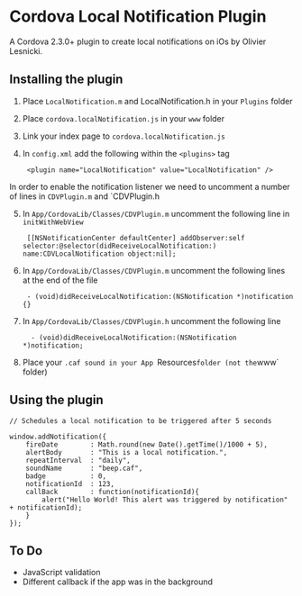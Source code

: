 Cordova Local Notification Plugin
=================================

A Cordova 2.3.0+ plugin to create local notifications on iOs by Olivier Lesnicki.


Installing the plugin
---------------------

1. Place `LocalNotification.m` and LocalNotification.h in your `Plugins` folder
2. Place `cordova.localNotification.js` in your `www` folder
3. Link your index page to `cordova.localNotification.js`
4. In `config.xml` add the following within the `<plugins>` tag

    	<plugin name="LocalNotification" value="LocalNotification" />

In order to enable the notification listener we need to uncomment a number of lines in `CDVPlugin.m` and `CDVPlugin.h

5. In `App/CordovaLib/Classes/CDVPlugin.m` uncomment the following line in `initWithWebView`

		[[NSNotificationCenter defaultCenter] addObserver:self selector:@selector(didReceiveLocalNotification:) name:CDVLocalNotification object:nil];

6. In `App/CordovaLib/Classes/CDVPlugin.m` uncomment the following lines at the end of the file

		- (void)didReceiveLocalNotification:(NSNotification *)notification {}

7. In `App/CordovaLib/Classes/CDVPlugin.h` uncomment the following line

		 - (void)didReceiveLocalNotification:(NSNotification *)notification;

8. Place your `.caf sound in your App `Resources` folder (not the `www` folder)


Using the plugin
----------------

	// Schedules a local notification to be triggered after 5 seconds

    window.addNotification({
		fireDate        : Math.round(new Date().getTime()/1000 + 5),
		alertBody       : "This is a local notification.",
		repeatInterval  : "daily",
		soundName       : "beep.caf",
		badge           : 0,
		notificationId  : 123,
		callBack        : function(notificationId){ 
			alert("Hello World! This alert was triggered by notification" + notificationId); 
		}    		
	});


To Do
-----

- JavaScript validation
- Different callback if the app was in the background
